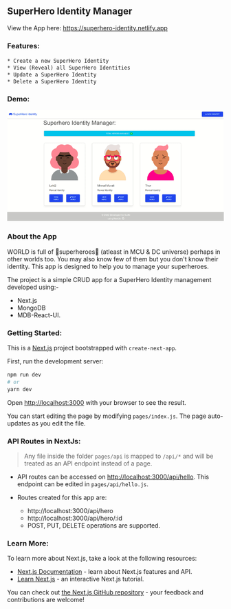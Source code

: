 ## SuperHero Identity Manager

View the App here: https://superhero-identity.netlify.app

### Features:

    * Create a new SuperHero Identity
    * View (Reveal) all SuperHero Identities
    * Update a SuperHero Identity
    * Delete a SuperHero Identity

### Demo:

![demogif](./public/snapshot.gif)

### About the App

WORLD is full of 🤜superheroes🤛 (atleast in MCU & DC universe) perhaps in other worlds too. You may also know few of them but you don't know their identity. This app is designed to help you to manage your superheroes.

The project is a simple CRUD app for a SuperHero Identity management developed using:-

- Next.js
- MongoDB
- MDB-React-UI.

### Getting Started:

This is a [Next.js](https://nextjs.org/) project bootstrapped with `create-next-app`.

First, run the development server:

```bash
npm run dev
# or
yarn dev
```

Open [http://localhost:3000](http://localhost:3000) with your browser to see the result.

You can start editing the page by modifying `pages/index.js`. The page auto-updates as you edit the file.

### API Routes in NextJs:

> Any file inside the folder `pages/api` is mapped to `/api/*` and will be treated as an API endpoint instead of a page.

- API routes can be accessed on [http://localhost:3000/api/hello](http://localhost:3000/api/hello). This endpoint can be edited in `pages/api/hello.js`.

- Routes created for this app are:
  - http://localhost:3000/api/hero
  - http://localhost:3000/api/hero/:id
  * POST, PUT, DELETE operations are supported.

### Learn More:

To learn more about Next.js, take a look at the following resources:

- [Next.js Documentation](https://nextjs.org/docs) - learn about Next.js features and API.
- [Learn Next.js](https://nextjs.org/learn) - an interactive Next.js tutorial.

You can check out [the Next.js GitHub repository](https://github.com/vercel/next.js/) - your feedback and contributions are welcome!
